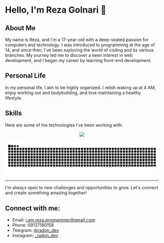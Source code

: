 # Hello, I'm Reza Golnari 👋

## About Me
My name is Reza, and I'm a 17-year-old with a deep-seated passion for computers and technology. I was introduced to programming at the age of 14, and since then, I've been exploring the world of coding and its various branches. My journey led me to discover a keen interest in web development, and I began my career by learning front-end development.

## Personal Life
In my personal life, I aim to be highly organized. I relish waking up at 4 AM, enjoy working out and bodybuilding, and love maintaining a healthy lifestyle.

## Skills
Here are some of the technologies I've been working with:

<p align="center">
  <a href="https://skillicons.dev">
    <img src="https://skillicons.dev/icons?i=vscode,sass,git,github,bootstrap,tailwind,vue,nuxt,javascript,typescript,postman" />
  </a>
</p>


<picture>
  <source media="(prefers-color-scheme: dark)" srcset="https://raw.githubusercontent.com/Reza-Golnari/Reza-Golnari/output/github-contribution-grid-snake-dark.svg">
  <source media="(prefers-color-scheme: light)" srcset="https://raw.githubusercontent.com/Reza-Golnari/Reza-Golnari/output/github-contribution-grid-snake.svg">
  <img alt="github contribution grid snake animation" src="https://raw.githubusercontent.com/Reza-Golnari/Reza-Golnari/output/github-contribution-grid-snake.svg">
</picture>

---

I'm always open to new challenges and opportunities to grow. Let's connect and create something amazing together!

## Connect with me:
- Email: [i.am.reza.programmer@gmail.com](mailto:i.am.reza.programmer@gmail.com)
- Phone: 09137180158
- Telegram: [@radon_dev](https://t.me/radon_dev)
- Instagram: [_radon_dev](https://www.instagram.com/_radon_dev)

